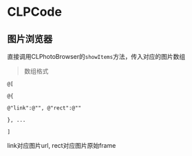# CLPCode

图片浏览器
--------

直接调用CLPhotoBrowser的`showItems`方法，传入对应的图片数组

>数组格式

<code>@[  
    @{  
      @"link":@"", @"rect":@""  
    }, ...  
 ]</code>  
 
 link对应图片url, rect对应图片原始frame

